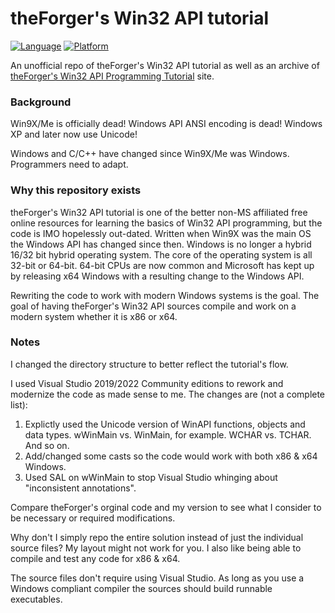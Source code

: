 # theForger's Win32 API tutorial
[![Language](https://img.shields.io/badge/Language%20-C-blue.svg)](https://github.com/GeorgePimpleton/theForger-winapi-tutorial/)
[![Platform](https://img.shields.io/badge/Platform%20-Win32-blue.svg)](https://github.com/GeorgePimpleton/theForger-winapi-tutorial/)

An unofficial repo of theForger's Win32 API tutorial as well as an archive of [theForger's Win32 API Programming Tutorial](http://www.winprog.org/tutorial/) site.

### Background
Win9X/Me is officially dead!  Windows API ANSI encoding is dead!  Windows XP and later now use Unicode!

Windows and C/C++ have changed since Win9X/Me was Windows.  Programmers need to adapt.

### Why this repository exists
theForger's Win32 API tutorial is one of the better non-MS affiliated free online resources for learning the basics of Win32 API programming, but the code is IMO hopelessly out-dated.  Written when Win9X was the main OS the Windows API has changed since then.  Windows is no longer a hybrid 16/32 bit hybrid operating system.  The core of the operating system is all 32-bit or 64-bit.  64-bit CPUs are now common and Microsoft has kept up by releasing x64 Windows with a resulting change to the Windows API.

Rewriting the code to work with modern Windows systems is the goal.  The goal of having theForger's Win32 API sources compile and work on a modern system whether it is x86 or x64.

### Notes
I changed the directory structure to better reflect the tutorial's flow.

I used Visual Studio 2019/2022 Community editions to rework and modernize the code as made sense to me.  The changes are (not a complete list):

1. Explictly used the Unicode version of WinAPI functions, objects and data types.  wWinMain vs. WinMain, for example.  WCHAR vs. TCHAR.  And so on.
2. Add/changed some casts so the code would work with both x86 & x64 Windows.
3. Used SAL on wWinMain to stop Visual Studio whinging about "inconsistent annotations".

Compare theForger's orginal code and my version to see what I consider to be necessary or required modifications.

Why don't I simply repo the entire solution instead of just the individual source files?  My layout might not work for you.  I also like being able to compile and test any code for x86 & x64.

The source files don't require using Visual Studio.  As long as you use a Windows compliant compiler the sources should build runnable executables.
